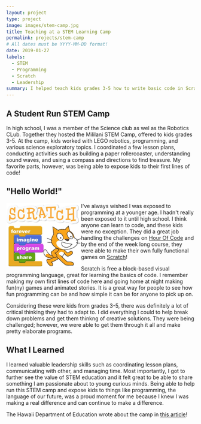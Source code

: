 ```yaml
---
layout: project
type: project
image: images/stem-camp.jpg
title: Teaching at a STEM Learning Camp
permalink: projects/stem-camp
# All dates must be YYYY-MM-DD format!
date: 2019-01-27
labels:
  - STEM
  - Programming
  - Scratch
  - Leadership
summary: I helped teach kids grades 3-5 how to write basic code in Scratch as well expose them to various science topcis to explore in a student run STEM camp over break.
---
```


## A Student Run STEM Camp
In high school, I was a member of the Science club as wel as the Robotics CLub. Together they hosted the Mililani STEM Camp, offered to kids grades 3-5. At the camp, kids worked with LEGO robotics, programming, and various science exploratory topics. I coordinated a few lesson plans, conducting activities such as building a paper rollercoaster, understanding sound waves, and using a compass and directions to find treasure. My favorite parts, however, was being able to expose kids to their first lines of code!


## "Hello World!"
<div class="ui small rounded images" align="cleft">
  <img align="left" width="200" src="../images/scratch-cat.jpg">
</div>

I've always wished I was exposed to programming at a younger age. I hadn't really been exposed to it until high school. I think anyone can learn to code, and these kids were no exception. They did a great job handling the challenges on [Hour Of Code](https://hourofcode.com/us) and by the end of the week long course, they were able to make their own fully functional games on [Scratch](https://scratch.mit.edu/)!

Scratch is free a block-based visual programming language, great for learning the basics of code. I remember making my own first lines of code here and going home at night making fun(ny) games and animated stories. It is a great way for people to see how fun programming can be and how simple it can be for anyone to pick up on.

Considering these were kids from grades 3-5, there was definitely a lot of critical thinking they had to adapt to. I did everything I could to help break down problems and get them thinkng of creative solutions. They were being challenged; however, we were able to get them through it all and make pretty elaborate programs.

## What I Learned

I learned valuable leadership skills such as coordinating lesson plans, communicating with other, and managing time. Most importantly, I got to further see the value of STEM education and it felt great to be able to share something I am passionate about to young curious minds. Being able to help run this STEM camp and expose kids to things like programming, the language of our future, was a proud moment for me because I knew I was making a real difference and can continue to make a difference.

The Hawaii Department of Education wrote about the camp in [this article](www.hawaiipublicschools.org/VisionForSuccess/SuccessStories/Students/Pages/MililaniSTEMCamp.aspx
)!
